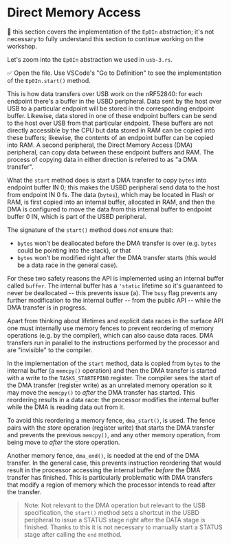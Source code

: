 # Direct Memory Access

🔎 this section covers the implementation of the `Ep0In` abstraction; it's not necessary to fully understand this section to continue working on the workshop.

Let's zoom into the `Ep0In` abstraction we used in `usb-3.rs`.

✅ Open the file. Use VSCode's "Go to Definition" to see the implementation of the `Ep0In.start()` method.

This is how data transfers over USB work on the nRF52840: for each endpoint there's a buffer in the USBD peripheral. Data sent by the host over USB to a particular endpoint will be stored in the corresponding endpoint buffer. Likewise, data stored in one of these endpoint buffers can be send to the host over USB from that particular endpoint. These buffers are not directly accessible by the CPU but data stored in RAM can be copied into these buffers; likewise, the contents of an endpoint buffer can be copied into RAM. A second peripheral, the Direct Memory Access (DMA) peripheral, can copy data between these endpoint buffers and RAM. The process of copying data in either direction is referred to as "a DMA transfer".

What the `start` method does is start a DMA transfer to copy `bytes` into endpoint buffer IN 0; this makes the USBD peripheral send data to the host from endpoint IN 0 fs. The data (`bytes`), which may be located in Flash or RAM, is first copied into an internal buffer, allocated in RAM, and then the DMA is configured to move the data from this internal buffer to endpoint buffer 0 IN, which is part of the USBD peripheral.

The signature of the `start()` method does *not* ensure that:

- `bytes` won't be deallocated before the DMA transfer is over (e.g. `bytes` could be pointing into the stack), or that
- `bytes` won't be modified right after the DMA transfer starts (this would be a data race in the general case).

For these two safety reasons the API is implemented using an internal buffer called `buffer`. The internal buffer has a `'static` lifetime so it's guaranteed to never be deallocated -- this prevents issue (a). The `busy` flag prevents any further modification to the internal buffer -- from the public API -- while the DMA transfer is in progress.

Apart from thinking about lifetimes and explicit data races in the surface API one must internally use memory fences to prevent reordering of memory operations (e.g. by the compiler), which can also cause data races. DMA transfers run in parallel to the instructions performed by the processor and are "invisible" to the compiler.

In the implementation of the `start` method, data is copied from `bytes` to the internal buffer (a `memcpy()` operation) and then the DMA transfer is started with a write to the `TASKS_STARTEPIN0` register. The compiler sees the start of the DMA transfer (register write) as an unrelated memory operation so it may move the `memcpy()` to *after* the DMA transfer has started. This reordering results in a data race: the processor modifies the internal buffer while the DMA is reading data out from it.

To avoid this reordering a memory fence, `dma_start()`, is used. The fence pairs with the *store* operation (register write) that starts the DMA transfer and prevents the previous `memcpy()`, and any other memory operation, from being move to *after* the store operation.

Another memory fence, `dma_end()`, is needed at the end of the DMA transfer. In the general case, this prevents instruction reordering that would result in the processor accessing the internal buffer *before* the DMA transfer has finished. This is particularly problematic with DMA transfers that modify a region of memory which the processor intends to read after the transfer.

> Note: Not relevant to the DMA operation but relevant to the USB specification, the `start()` method sets a shortcut in the USBD peripheral to issue a STATUS stage right after the DATA stage is finished. Thanks to this it is not necessary to manually start a STATUS stage after calling the `end` method.
